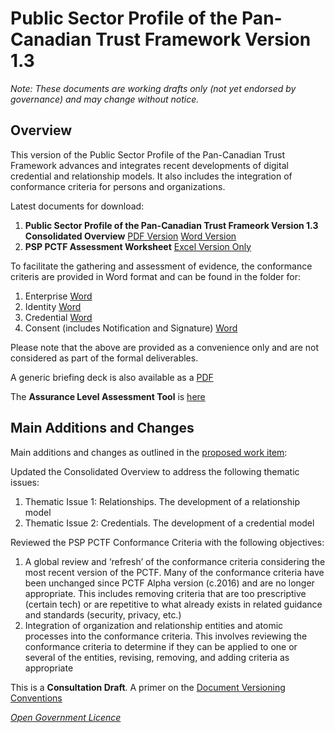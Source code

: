 # Public Sector Profile of the Pan-Canadian Trust Framework Version 1.3

*Note: These documents are working drafts only (not yet endorsed by governance) and may change without notice.*


## Overview ##
This version of the Public Sector Profile of the Pan-Canadian Trust Framework advances and integrates recent developments of digital credential and relationship models. It also includes the integration of conformance criteria for persons and organizations.

Latest documents for download:

1. **Public Sector Profile of the Pan-Canadian Trust Frameork Version 1.3 Consolidated Overview** [PDF Version](./PSP-PCTF-V-1-3-Consolidated-Overview-EN-2021-04-21.pdf) [Word Version](./PSP-PCTF-V-1-3-Consolidated-Overview-EN-2021-04-21.docx)
2. **PSP PCTF Assessment Worksheet** [Excel Version Only](./PSP-PSP-PCTF-V-1-3-Consolidated-Overview-EN-2021-04-21PCTF-V-1.3-Assessment-Workbook.xlsx)

To facilitate the gathering and assessment of evidence, the conformance criteris are provided in Word format and can be found in the folder for:
1. Enterprise [Word](./PSP-PCTF-Evidence-Assessment-Enterprise-2021-02-19docx)
2. Identity [Word](./PSP-PCTF-Evidence-Assessment-Identity-2021-02-19.docx)
3. Credential [Word](./PSP-PCTF-Evidence-Assessment-Credential-2021-02-19.docx)
4. Consent (includes Notification and Signature) [Word](./PSP-PCTF-Evidence-Assessment-Consent-2021-02-19.docx)

Please note that the above are provided as a convenience only and are not considered as part of the formal deliverables.

A generic briefing deck is also available as a [PDF](https://github.com/canada-ca/PCTF-CCP/blob/master/Version1_3/Overview-of-Pan-Canadian%20Trust%20Framework.pdf)

The **Assurance Level Assessment Tool** is [here](https://canada-ca.github.io/gcdigital-tools_outils-numeriquesgc/views-vues/assurance-level-requirement/en/assurance-level-requirement.html)

## Main Additions and Changes ## 
Main additions and changes as outlined in the [proposed work item](./Work-Item-for-PSP-PCTF-V1-3.pdf):

Updated the Consolidated Overview to address the following thematic issues:
1.	Thematic Issue 1: Relationships. The development of a relationship model
2.	Thematic Issue 2: Credentials. The development of a credential model

Reviewed the PSP PCTF Conformance Criteria with the following objectives:
1.	A global review and ‘refresh’ of the conformance criteria considering the most recent version of the PCTF. Many of the conformance criteria have been unchanged since PCTF Alpha version (c.2016) and are no longer appropriate. This includes removing criteria that are too prescriptive (certain tech) or are repetitive to what already exists in related guidance and standards (security, privacy, etc.)
2.	Integration of organization and relationship entities and atomic processes into the conformance criteria. This involves reviewing the conformance criteria to determine if they can be applied to one or several of the entities, revising, removing, and adding criteria as appropriate

This is a **Consultation Draft**. A primer on the [Document Versioning Conventions](https://github.com/canada-ca/PCTF-CCP/blob/master/docs/2020-02-04%20PSP-PCTF-Versioning-Conventions.pdf)

*[Open Government Licence](https://open.canada.ca/en/open-government-licence-canada)*
